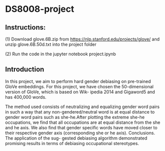 # DS8008-project

## Instructions:

(1) Download glove.6B.zip from https://nlp.stanford.edu/projects/glove/ and unzip glove.6B.50d.txt into the project folder 

(2) Run the code in the jupyter notebook project.ipynb

## Introduction 

In this project, we aim to perform hard gender debiasing on pre-trained GloVe embeddings. For this project, we have chosen the 50-dimensional version of GloVe, which is based on Wik- ipedia 2014 and Gigaword5 and has 400,000 words. 

The method used consists of neutralizing and equalizing gender word pairs in such a way that any
non-gendered/neutral word is at equal distance to gender word pairs such as she-he.After plotting the extreme she-he occupations, we find that all occupations are at equal distance from the she and he axis. We also find that gender specific words have moved closer to their respective gender axis (corresponding she or he axis). Conclusions. The application of the sug- gested debiasing algorithm demonstrated promising results in terms of debiasing occupational stereotypes.


